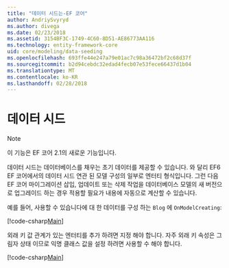 ```yaml
---
title: "데이터 시드는-EF 코어"
author: AndriySvyryd
ms.author: divega
ms.date: 02/23/2018
ms.assetid: 3154BF3C-1749-4C60-8D51-AE86773AA116
ms.technology: entity-framework-core
uid: core/modeling/data-seeding
ms.openlocfilehash: 693ffe44e247a79e01ac7c98a36472bf2c68d37f
ms.sourcegitcommit: b2d94cebdc32edad4fecb07e53fece66437d1b04
ms.translationtype: MT
ms.contentlocale: ko-KR
ms.lasthandoff: 02/28/2018
---
```

# <a name="data-seeding"></a>데이터 시드

> [!NOTE]  
> 이 기능은 EF 코어 2.1의 새로운 기능입니다.

데이터 시드는 데이터베이스를 채우는 초기 데이터를 제공할 수 있습니다. 와 달리 EF6 EF 코어에서의 데이터 시드 연관 된 모델 구성의 일부로 엔터티 형식입니다. 그런 다음 EF 코어 마이그레이션 삽입, 업데이트 또는 삭제 작업을 데이터베이스 모델의 새 버전으로 업그레이드 하는 경우 적용할 필요가 내용에 자동으로 계산할 수 있습니다.

예를 들어, 사용할 수 있습니다에 대 한 데이터를 구성 하는 `Blog` 에 `OnModelCreating`:

[!code-csharp[Main](../../../samples/core/DataSeeding/DataSeedingContext.cs?name=BlogSeed)]

외래 키 값 관계가 있는 엔터티를 추가 하려면 지정 해야 합니다. 자주 외래 키 속성은 그림자 상태 이므로 익명 클래스 값을 설정 하려면 사용할 수 해야 합니다.

[!code-csharp[Main](../../../samples/core/DataSeeding/DataSeedingContext.cs?name=PostSeed)]

